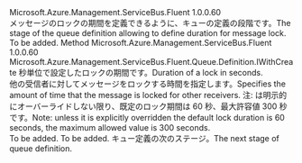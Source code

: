 <Type Name="IWithMessageLockDuration" FullName="Microsoft.Azure.Management.ServiceBus.Fluent.Queue.Definition.IWithMessageLockDuration">
  <TypeSignature Language="C#" Value="public interface IWithMessageLockDuration" />
  <TypeSignature Language="ILAsm" Value=".class public interface auto ansi abstract IWithMessageLockDuration" />
  <TypeSignature Language="DocId" Value="T:Microsoft.Azure.Management.ServiceBus.Fluent.Queue.Definition.IWithMessageLockDuration" />
  <TypeSignature Language="VB.NET" Value="Public Interface IWithMessageLockDuration" />
  <TypeSignature Language="F#" Value="type IWithMessageLockDuration = interface" />
  <AssemblyInfo>
    <AssemblyName>Microsoft.Azure.Management.ServiceBus.Fluent</AssemblyName>
    <AssemblyVersion>1.0.0.60</AssemblyVersion>
  </AssemblyInfo>
  <Interfaces />
  <Docs>
    <summary>
            <span data-ttu-id="16bb3-101">メッセージのロックの期間を定義できるように、キューの定義の段階です。</span><span class="sxs-lookup"><span data-stu-id="16bb3-101">The stage of the queue definition allowing to define duration for message lock.</span></span>
            </summary>
    <remarks>To be added.</remarks>
  </Docs>
  <Members>
    <Member MemberName="WithMessageLockDurationInSeconds">
      <MemberSignature Language="C#" Value="public Microsoft.Azure.Management.ServiceBus.Fluent.Queue.Definition.IWithCreate WithMessageLockDurationInSeconds (int durationInSeconds);" />
      <MemberSignature Language="ILAsm" Value=".method public hidebysig newslot virtual instance class Microsoft.Azure.Management.ServiceBus.Fluent.Queue.Definition.IWithCreate WithMessageLockDurationInSeconds(int32 durationInSeconds) cil managed" />
      <MemberSignature Language="DocId" Value="M:Microsoft.Azure.Management.ServiceBus.Fluent.Queue.Definition.IWithMessageLockDuration.WithMessageLockDurationInSeconds(System.Int32)" />
      <MemberSignature Language="VB.NET" Value="Public Function WithMessageLockDurationInSeconds (durationInSeconds As Integer) As IWithCreate" />
      <MemberSignature Language="F#" Value="abstract member WithMessageLockDurationInSeconds : int -&gt; Microsoft.Azure.Management.ServiceBus.Fluent.Queue.Definition.IWithCreate" Usage="iWithMessageLockDuration.WithMessageLockDurationInSeconds durationInSeconds" />
      <MemberType>Method</MemberType>
      <AssemblyInfo>
        <AssemblyName>Microsoft.Azure.Management.ServiceBus.Fluent</AssemblyName>
        <AssemblyVersion>1.0.0.60</AssemblyVersion>
      </AssemblyInfo>
      <ReturnValue>
        <ReturnType>Microsoft.Azure.Management.ServiceBus.Fluent.Queue.Definition.IWithCreate</ReturnType>
      </ReturnValue>
      <Parameters>
        <Parameter Name="durationInSeconds" Type="System.Int32" />
      </Parameters>
      <Docs>
        <param name="durationInSeconds"><span data-ttu-id="16bb3-102">秒単位で設定したロックの期間です。</span><span class="sxs-lookup"><span data-stu-id="16bb3-102">Duration of a lock in seconds.</span></span></param>
        <summary>
            <span data-ttu-id="16bb3-103">他の受信者に対してメッセージをロックする時間を指定します。</span><span class="sxs-lookup"><span data-stu-id="16bb3-103">Specifies the amount of time that the message is locked for other receivers.</span></span>
            <span data-ttu-id="16bb3-104">注: は明示的にオーバーライドしない限り、既定のロック期間は 60 秒、最大許容値 300 秒です。</span><span class="sxs-lookup"><span data-stu-id="16bb3-104">Note: unless it is explicitly overridden the default lock duration is 60 seconds, the maximum allowed value is 300 seconds.</span></span>
            </summary>
        <returns>To be added.</returns>
        <remarks>To be added.</remarks>
        <return><span data-ttu-id="16bb3-105">キュー定義の次のステージ。</span><span class="sxs-lookup"><span data-stu-id="16bb3-105">The next stage of queue definition.</span></span></return>
      </Docs>
    </Member>
  </Members>
</Type>